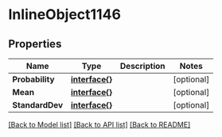 # InlineObject1146

## Properties

Name | Type | Description | Notes
------------ | ------------- | ------------- | -------------
**Probability** | [**interface{}**](.md) |  | [optional] 
**Mean** | [**interface{}**](.md) |  | [optional] 
**StandardDev** | [**interface{}**](.md) |  | [optional] 

[[Back to Model list]](../README.md#documentation-for-models) [[Back to API list]](../README.md#documentation-for-api-endpoints) [[Back to README]](../README.md)


